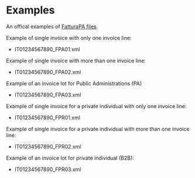 # Examples

An offical examples of [FatturaPA files](https://www.fatturapa.gov.it/en/lafatturapa/esempi/).

Example of single invoice with only one invoice line:
- IT01234567890_FPA01.xml

Example of single invoice with more than one invoice line:
- IT01234567890_FPA02.xml

Example of an invoice lot for Public Administrations (PA)
- IT01234567890_FPA03.xml

Example of single invoice for a private individual with only one invoice line:
- IT01234567890_FPR01.xml

Example of single invoice for a private individual with more than one invoice line:
- IT01234567890_FPR02.xml

Example of an invoice lot for private individual (B2B):
- IT01234567890_FPR03.xml
